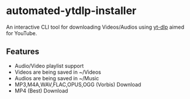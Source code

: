 # automated-ytdlp-installer

An interactive CLI tool for downloading Videos/Audios using [yt-dlp](https://github.com/yt-dlp/yt-dlp) aimed for YouTube.

## Features
- Audio/Video playlist support
- Videos are being saved in ~/Videos
- Audios are being saved in ~/Music
- MP3,M4A,WAV,FLAC,OPUS,OGG (Vorbis) Download
- MP4 (Best) Download
